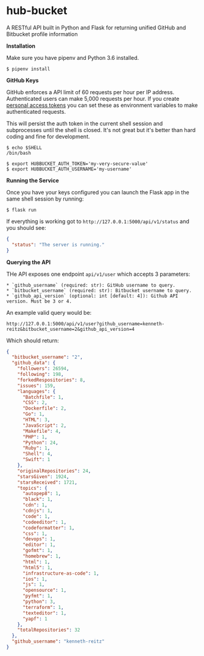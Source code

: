 # hub-bucket
A RESTful API built in Python and Flask for returning unified GitHub and Bitbucket profile information


**Installation**

Make sure you have pipenv and Python 3.6 installed.

```shell
$ pipenv install
```

**GitHub Keys**

GitHub enforces a API limit of 60 requests per hour per IP address. Authenticated users can make 5,000 requests per hour. If you create [personal access tokens](https://github.blog/2013-05-16-personal-api-tokens/) you can set these as environment variables to make authenticated requests.

This will persist the auth token in the current shell session and subprocesses until the shell is closed. It's not great but it's better than hard coding and fine for development.

```shell
$ echo $SHELL
/bin/bash

$ export HUBBUCKET_AUTH_TOKEN='my-very-secure-value'
$ export HUBBUCKET_AUTH_USERNAME='my-username'
```

**Running the Service**

Once you have your keys configured you can launch the Flask app in the same shell session by running:

```shell
$ flask run
```

If everything is working got to `http://127.0.0.1:5000/api/v1/status` and you should see:

```json
{
  "status": "The server is running."
}
```

**Querying the API**

THe API exposes one endpoint `api/v1/user` which accepts 3 parameters:

    * `github_username` (required: str): GitHub username to query.
    * `bitbucket_username` (required: str): Bitbucket username to query.
    * `github_api_version` (optional: int [default: 4]): Github API version. Must be 3 or 4.

An example valid query would be:

```
http://127.0.0.1:5000/api/v1/user?github_username=kenneth-reitz&bitbucket_username=2&github_api_version=4
```

Which should return:

```json
{
  "bitbucket_username": "2",
  "github_data": {
    "followers": 26594,
    "following": 198,
    "forkedRespositories": 8,
    "issues": 159,
    "languages": {
      "Batchfile": 1,
      "CSS": 2,
      "Dockerfile": 2,
      "Go": 1,
      "HTML": 3,
      "JavaScript": 2,
      "Makefile": 4,
      "PHP": 1,
      "Python": 24,
      "Ruby": 1,
      "Shell": 4,
      "Swift": 1
    },
    "originalRepositories": 24,
    "starsGiven": 1924,
    "starsReceived": 1721,
    "topics": {
      "autopep8": 1,
      "black": 1,
      "cdn": 1,
      "cdnjs": 1,
      "code": 1,
      "codeeditor": 1,
      "codeformatter": 1,
      "css": 1,
      "devops": 1,
      "editor": 1,
      "gofmt": 1,
      "homebrew": 1,
      "html": 1,
      "html5": 1,
      "infrastructure-as-code": 1,
      "ios": 1,
      "js": 1,
      "opensource": 1,
      "pyfmt": 1,
      "python": 3,
      "terraform": 1,
      "texteditor": 1,
      "yapf": 1
    },
    "totalRepositories": 32
  },
  "github_username": "kenneth-reitz"
}
```
